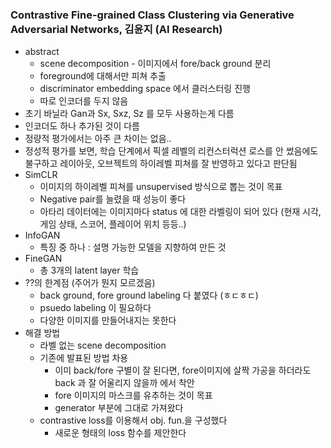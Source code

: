 ### Contrastive Fine-grained Class Clustering via Generative Adversarial Networks, 김윤지 (AI Research)
- abstract
  - scene decomposition - 이미지에서 fore/back ground 분리
  - foreground에 대해서만 피쳐 추출
  - discriminator embedding space 에서 클러스터링 진행
  - 따로 인코더를 두지 않음
- 초기 바닐라 Gan과 Sx, Sxz, Sz 를 모두 사용하는게 다름
- 인코더도 하나 추가된 것이 다름
- 정량적 평가에서는 아주 큰 차이는 없음..
- 정성적 평가를 보면, 학습 단계에서 픽셀 레벨의 리컨스터럭션 로스를 안 썼음에도 불구하고 레이아웃, 오브젝트의 하이레벨 피쳐를 잘 반영하고 있다고 판단됨
- SimCLR
  - 이미지의 하이레벨 피쳐를 unsupervised 방식으로 뽑는 것이 목표
  - Negative pair를 늘렸을 때 성능이 좋다
  - 아타리 데이터에는 이미지마다 status 에 대한 라벨링이 되어 있다 (현재 시각, 게임 상태, 스코어, 플레이어 위치 등등..)
- InfoGAN 
  - 특징 중 하나 : 설명 가능한 모델을 지향하여 만든 것
- FineGAN
  - 총 3개의 latent layer 학습
- ??의 한계점  (주어가 뭔지 모르겠음)
  - back ground, fore ground labeling 다 붙였다 (ㅎㄷㅎㄷ)
  - psuedo labeling 이 필요하다
  - 다양한 이미지를 만들어내지는 못한다
- 해결 방법
  - 라벨 없는 scene decomposition
  - 기존에 발표된 방법 차용
    - 이미 back/fore 구별이 잘 된다면, fore이미지에 살짝 가공을 하더라도 back 과 잘 어울리지 않을까 에서 착안
    - fore 이미지의 마스크를 유추하는 것이 목표
    - generator 부분에 그대로 가져왔다
  - contrastive loss를 이용해서 obj. fun.을 구성했다
    - 새로운 형태의 loss 함수를 제안한다
